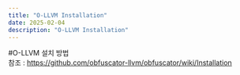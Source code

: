 ```yaml
---
title: "O-LLVM Installation"
date: 2025-02-04
description: "O-LLVM Installation"
---
```


#O-LLVM 설치 방법  
참조 : https://github.com/obfuscator-llvm/obfuscator/wiki/Installation